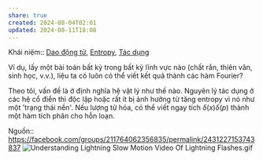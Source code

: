```yaml
---
share: true
created: 2024-08-04T02:01
updated: 2024-08-11T18:08
---
```

Khái niệm:: [Dao động tử](../%CE%9E%20Kh%C3%A1i%20ni%E1%BB%87m/V%E1%BA%ADt%20l%C3%BD/Dao%20%C4%91%E1%BB%99ng%20t%E1%BB%AD.md), [Entropy](../%CE%9E%20Kh%C3%A1i%20ni%E1%BB%87m/V%E1%BA%ADt%20l%C3%BD/Entropy.md), [Tác dụng](../%CE%9E%20Kh%C3%A1i%20ni%E1%BB%87m/V%E1%BA%ADt%20l%C3%BD/T%C3%A1c%20d%E1%BB%A5ng.md)

Ví dụ, lấy một bài toán bất kỳ trong bất kỳ lĩnh vực nào (chất rắn, thiên văn, sinh học, v.v.), liệu ta có luôn có thể viết kết quả thành các hàm Fourier?

Theo tôi, vấn đề là ở định nghĩa hệ vật lý như thế nào. Nguyên lý tác dụng ở các hệ cổ điển thì độc lập hoặc rất ít bị ảnh hưởng từ tăng entropy vì nó như một 'trạng thái nền'. Nếu lượng tử hóa, có thể viết ngay tích $δ(x)δ(p)$ thành một hàm tích phân cho hỗn loạn. 

Nguồn:: https://facebook.com/groups/211764062356835/permalink/2431227153743837
![Understanding Lightning Slow Motion Video Of Lightning Flashes.gif](../../assets/attachments/Understanding%20Lightning%20Slow%20Motion%20Video%20Of%20Lightning%20Flashes.gif)